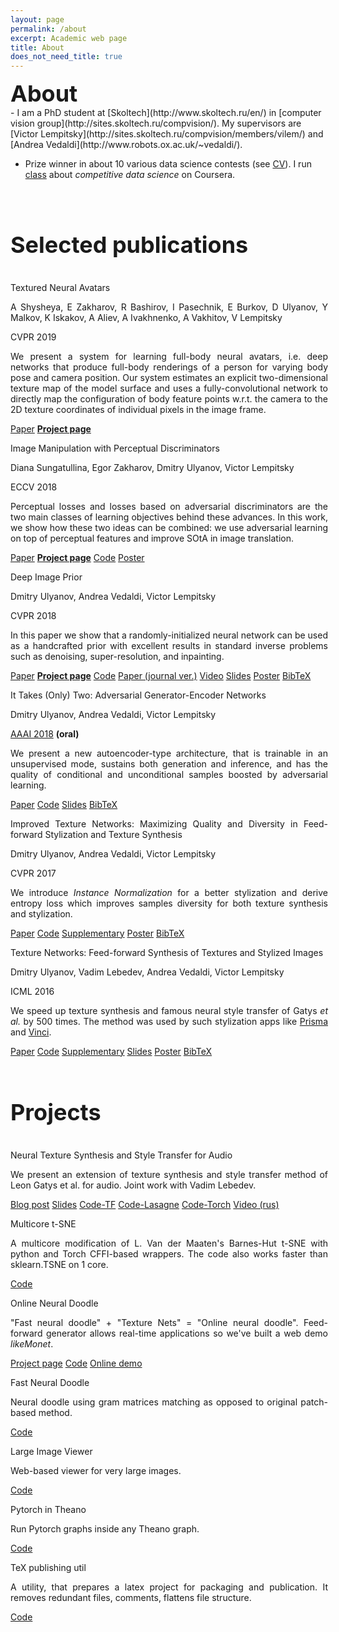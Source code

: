 ```yaml
---
layout: page
permalink: /about
excerpt: Academic web page
title: About
does_not_need_title: true
---
```

<h1 style="margin:0px; font-size: 36px">About</h1>
- I am a PhD student at [Skoltech](http://www.skoltech.ru/en/) in [computer vision group](http://sites.skoltech.ru/compvision/). My supervisors are [Victor Lempitsky](http://sites.skoltech.ru/compvision/members/vilem/) and [Andrea Vedaldi](http://www.robots.ox.ac.uk/~vedaldi/).

- Prize winner in about 10 various data science contests (see [CV](https://docs.google.com/document/d/1eRQ41fevLl9o95lJbF19ldk5SzooeX1jp-Bxx8gA9m0/edit?usp=sharing)). I run [class](https://www.coursera.org/learn/competitive-data-science) about *competitive data science* on Coursera.

<br/>
<div class="scaleIcons">
<center>
    <a class="hovernounderline" href="https://docs.google.com/document/d/1eRQ41fevLl9o95lJbF19ldk5SzooeX1jp-Bxx8gA9m0/edit?usp=sharing">
        <i class="svg-icon cv"></i>
    </a>
    <a class="hovernounderline" href="https://www.twitter.com/{{ site.footer-links.twitter }}">
        <i class="svg-icon twitter"></i>
    </a>
    <a class="hovernounderline" href="https://github.com/{{ site.footer-links.github }}">
        <i class="svg-icon github"></i>
    </a>
    <a class="hovernounderline" href="https://www.linkedin.com/in/{{ site.footer-links.linkedin }}">
        <i class="svg-icon linkedin"></i>
    </a>
</center>
</div>
<h1 style="font-size: 36px">Selected publications</h1>
<!-- <> -->
<div class="row publications">
    <div class="col-sm-5 vcenter marginbottom">
        <img class="img-responsive pub-image" src="/assets/about/avatars.jpg" alt=""/>
    </div>
    <div class="col-sm-7 vcenter" style="margin-right: -4px; text-align: justify;">
        <p class="title">Textured Neural Avatars</p>
        <p class="authors">A Shysheya, E Zakharov, R Bashirov, I Pasechnik, E Burkov, D Ulyanov, Y Malkov, K Iskakov, A Aliev, A Ivakhnenko, A Vakhitov, V Lempitsky</p>
        <p class="conf">CVPR 2019</p>
        <p class="description">
            We present a system for learning full-body neural avatars, i.e. deep networks that produce full-body renderings of a person for varying body pose and camera position. Our system estimates an explicit two-dimensional texture map of the model surface and uses a fully-convolutional network to directly map the configuration of body feature points w.r.t. the camera to the 2D texture coordinates of individual pixels in the image frame.
        </p>
        <div class="links">
            <a href="https://arxiv.org/abs/1905.08776">Paper</a>
            <a href="https://saic-violet.github.io/texturedavatar/" style="font-weight: bold;">Project page</a>
        </div>
    </div>
</div>
<div class="row publications">
    <div class="col-sm-5 vcenter marginbottom">
        <img class="img-responsive pub-image" src="/assets/about/perceptual_gan.png" alt=""/>
    </div>
    <div class="col-sm-7 vcenter" style="margin-right: -4px; text-align: justify;">
        <p class="title">Image Manipulation with Perceptual Discriminators</p>
        <p class="authors">Diana Sungatullina, Egor Zakharov, Dmitry Ulyanov, Victor Lempitsky</p>
        <p class="conf">ECCV 2018</p>
        <p class="description">
            Perceptual losses and losses based on adversarial discriminators are the two main classes of learning objectives behind these advances. In this work, we show how
            these two ideas can be combined: we use adversarial learning on top of perceptual features and improve SOtA in image translation.  
        </p>
        <div class="links">
            <a href="http://openaccess.thecvf.com/content_ECCV_2018/papers/Diana_Sungatullina_Image_Manipulation_with_ECCV_2018_paper.pdf">Paper</a>
            <a href="https://egorzakharov.github.io/perceptual_gan" style="font-weight: bold;">Project page</a>
            <a href="https://github.com/egorzakharov/PerceptualGAN">Code</a>
            <a href="https://box.skoltech.ru/index.php/s/J0pdkyYgxpMItWQ">Poster</a>
        </div>
    </div>
</div>
<div class="row publications border">
    <div class="col-sm-5 vcenter marginbottom">
    	<img class="img-responsive pub-image" src="https://raw.githubusercontent.com/DmitryUlyanov/deep-image-prior/master/data/teaser_compiled.jpg" alt=""/>
    </div>
    <div class="col-sm-7 vcenter" style="margin-right: -4px; text-align: justify;">
		<p class="title">Deep Image Prior</p>
		<p class="authors">Dmitry Ulyanov, Andrea Vedaldi, Victor Lempitsky</p>
		<p class="conf">CVPR 2018</p>
		<p class="description">
			In this paper we show that a randomly-initialized neural network can be used as a handcrafted prior with excellent results in standard inverse problems such as denoising, super-resolution, and inpainting.
		</p>
        <div class="links">
    		<a href="https://sites.skoltech.ru/app/data/uploads/sites/25/2018/04/deep_image_prior.pdf">Paper</a>
    		<a href="/deep_image_prior" style="font-weight: bold;">Project page</a>
    		<a href="https://github.com/DmitryUlyanov/deep-image-prior">Code</a>
            <a href="https://box.skoltech.ru/index.php/s/INaUzvTWLak3h7Q">Paper (journal ver.)</a>
            <a href="https://www.youtube.com/watch?v=-g1NsTuP1_I">Video</a>
            <a href="https://drive.google.com/file/d/1fA5l1wWB0s17CIIgaXe9Gydxxgs5n98i/view?usp=sharing">Slides</a>
            <a href="https://drive.google.com/file/d/1dnpOnmeZF5qg5E-Bi4yMWOZDM_qmYyJA/view?usp=sharing">Poster</a>
            <a href="http://dblp.uni-trier.de/rec/bibtex/journals/corr/abs-1711-10925">BibTeX</a>
        </div>
	</div>
</div>
<div class="row publications border">
    <div class="col col-sm-5 vcenter marginbottom">
        <img class="img-responsive pub-image" src="/assets/about/age22.png" alt=""/>
    </div>
    <div class="col col-sm-7 vcenter" style="margin-right: -4px; text-align: justify;">
        <p class="title">It Takes (Only) Two: Adversarial Generator-Encoder Networks</p>
        <p class="authors">Dmitry Ulyanov, Andrea Vedaldi, Victor Lempitsky</p>
        <p class="conf1"><u>AAAI 2018</u> <b>(oral)</b></p>
        <p class="description">
        We present a new autoencoder-type architecture, that is trainable in an unsupervised mode, sustains both generation and inference, and has the quality of conditional and  unconditional samples boosted by adversarial learning.</p>
        <div class="links">
            <a href="http://sites.skoltech.ru/app/data/uploads/sites/25/2017/06/AGE.pdf">Paper</a>
            <a href="https://github.com/DmitryUlyanov/AGE">Code</a>
            <a href="https://drive.google.com/file/d/1rHcE_H9A0rRmziEcnzsIA_1rdBhHQFsn/view?usp=sharing">Slides</a>
            <a href="http://dblp.uni-trier.de/rec/bibtex/conf/aaai/UlyanovVL18">BibTeX</a>
        </div>
    </div>
</div>
<a name="texture_nets_v2"></a>
<div class="row publications border" >
    <div class="col col-sm-5 vcenter marginbottom">
        <img class="img-responsive pub-image" src="/assets/about/karya.png" alt=""/>
    </div>
    <div class="col col-sm-7 vcenter" style="margin-right: -4px; text-align: justify;" >
        <p class="title">Improved Texture Networks: Maximizing Quality and Diversity in Feed-forward Stylization and Texture Synthesis</p>
        <p class="authors">Dmitry Ulyanov, Andrea Vedaldi, Victor Lempitsky</p>
        <p class="conf">CVPR 2017</p>
        <p class="description">
        We introduce <i>Instance Normalization</i> for a better stylization and derive entropy loss which improves samples diversity for both texture synthesis and stylization.
        </p>
        <div class="links">
            <a href="http://sites.skoltech.ru/app/data/uploads/sites/25/2017/01/texture_nets_v2.pdf">Paper</a>
            <a href="https://github.com/DmitryUlyanov/texture_nets">Code</a>
            <a href="http://sites.skoltech.ru/app/data/uploads/sites/25/2017/01/texture_nets_v2_sup.pdf">Supplementary</a>
            <a href="https://drive.google.com/file/d/0B_-hq6gL70bUYWZaYV96elp3dzQ/view?usp=sharing">Poster</a>
            <a href="http://dblp.uni-trier.de/rec/bibtex1/conf/cvpr/UlyanovVL17">BibTeX</a>   
        </div>
    </div>
</div> 
<div class="row publications border">
    <div class="col col-sm-5 vcenter marginbottom">
        <img class="img-responsive pub-image" src="/assets/about/texture_nets_img.png" alt=""/>
    </div>
    <div class="col col-sm-7 vcenter" style="margin-right: -4px; text-align: justify;">
        <p class="title">Texture Networks: Feed-forward Synthesis of Textures and Stylized Images</p>
        <p class="authors">Dmitry Ulyanov, Vadim Lebedev, Andrea Vedaldi, Victor Lempitsky</p>
        <p class="conf">ICML 2016</p>
                        <p class="description">
        We speed up texture synthesis and famous neural style transfer of Gatys <i>et al.</i> by 500 times. The method was used by such stylization apps like <a href="http://prisma-ai.com/">Prisma</a> and <a href="http://vinci.camera/">Vinci</a>.
        </p>
        <div class="links">
            <a href="http://jmlr.org/proceedings/papers/v48/ulyanov16.pdf">Paper</a>
            <a href="https://github.com/DmitryUlyanov/texture_nets">Code</a>
            <a href="http://jmlr.org/proceedings/papers/v48/ulyanov16-supp.pdf">Supplementary</a>
            <a href="https://drive.google.com/file/d/0B_-hq6gL70bUdDBCUHVJWVlWWjQ/view?usp=sharing">Slides</a>
            <a href="https://drive.google.com/file/d/0B_-hq6gL70bURnZFcnRNemppWW8/view?usp=sharing">Poster</a>
            <a href="http://dblp.uni-trier.de/rec/bibtex0/conf/icml/UlyanovLVL16">BibTeX</a>
        </div>
    </div> 
</div>


<br/>
<h1 style="font-size: 36px">Projects</h1>
<!-- < -->
<!-- <div id="projects"> -->
<div class="row projects">                       
    <div class="col col-sm-3 vcenter imgcol marginbottom">
        <img class="img-responsive proj-img" src="/assets/about/spectr.jpg" alt=""/>
    </div>
    <div class="col col-sm-9 vcenter" style="margin-right: -4px; text-align: justify;">
        <p class="title">Neural Texture Synthesis and Style Transfer for Audio</p>
        <p class="description">
        We present an extension of texture synthesis and style transfer method of Leon Gatys et al. for audio. Joint work with Vadim Lebedev.
        </p>
        <div class="links">
            <a href="https://dmitryulyanov.github.io/audio-texture-synthesis-and-style-transfer/">Blog post</a>
            <a href="http://sites.skoltech.ru/app/data/uploads/sites/25/2017/09/Audio_style_transfer.pdf">Slides</a>
            <a href="https://github.com/DmitryUlyanov/neural-style-audio-tf">Code-TF</a>
            <a href="https://github.com/vadim-v-lebedev/audio_style_tranfer">Code-Lasagne</a>
            <a href="https://github.com/DmitryUlyanov/neural-style-audio-torch">Code-Torch</a>
            <a href="https://www.youtube.com/watch?v=HgTcKi8-qcM">Video (rus)</a>
        </div>
    </div>
</div>
<div class="row projects border">                       
    <div class="col col-sm-3 vcenter imgcol marginbottom">
        <img class="img-responsive proj-img" src="/assets/about/multicore-tsne.png" alt=""/>
    </div>
    <div class="col col-sm-9 vcenter" style="margin-right: -4px; text-align: justify;">
        <p class="title">Multicore t-SNE</p>
        <p class="description">
        A multicore modification of L. Van der Maaten's Barnes-Hut t-SNE with python and Torch CFFI-based wrappers. The code also works faster than sklearn.TSNE on 1 core.
        </p>
        <div class="links">
            <a href="https://github.com/DmitryUlyanov/Multicore-TSNE">Code</a>
        </div>
    </div>
</div>
<div class="row projects border">                       
    <div class="col col-sm-3 vcenter imgcol marginbottom">
        <img class="img-responsive proj-img" src="/assets/about/online-doodle.png" alt=""/>
    </div>
    <div class="col col-sm-9 vcenter" style="margin-right: -4px; text-align: justify;">
        <p class="title">Online Neural Doodle</p>
        <p class="description">
        "Fast neural doodle" + "Texture Nets" = "Online neural doodle". Feed-forward generator allows real-time applications so we've built a web demo <i>likeMonet</i>.
        </p>
        <div class="links">
            <a href="https://dmitryulyanov.github.io/feed-forward-neural-doodle/">Project page</a>
            <a href="https://github.com/DmitryUlyanov/online-neural-doodle">Code</a>
            <a href="https://likemo.net/">Online demo</a>
        </div>
    </div>
</div>
<div class="row projects border">                       
    <div class="col col-sm-3 vcenter imgcol marginbottom">
        <img class="img-responsive proj-img" src="/assets/about/fast-doodle.png" alt="">
    </div>
    <div class="col col-sm-9 vcenter" style="margin-right: -4px; text-align: justify;">
        <p class="title">Fast Neural Doodle</p>
        <p class="description">
        Neural doodle using gram matrices matching as opposed to original patch-based method.
        </p>
        <div class="links">
            <a href="https://github.com/DmitryUlyanov/fast-neural-doodle">Code</a>
        </div>
    </div>
</div>
<div class="row projects border">                       
    <div class="col col-sm-3 vcenter imgcol marginbottom">
        <img class="img-responsive proj-img" src="/assets/about/large-image-viewer.jpg" alt=""/>
    </div>
    <div class="col col-sm-9 vcenter" style="margin-right: -4px; text-align: justify;">
        <p class="title">Large Image Viewer</p>
        <p class="description">
        Web-based viewer for very large images.
        </p>
        <div class="links">
            <a href="https://github.com/DmitryUlyanov/large-image-viewer">Code</a>
        </div>
    </div>
</div>
<div class="row projects border">                       
    <div class="col col-sm-3 vcenter imgcol marginbottom">
        <img class="img-responsive proj-img" src="/assets/about/pytorch_in_theano.png" alt=""/>
    </div>
    <div class="col col-sm-9 vcenter" style="margin-right: -4px; text-align: justify;">
        <p class="title">Pytorch in Theano</p>
        <p class="description">
        Run Pytorch graphs inside any Theano graph.
        </p>
        <div class="links">
            <a href="https://github.com/DmitryUlyanov/pytorch-in-theano">Code</a>
        </div>
    </div>
</div>
<div class="row projects border">                       
    <div class="col col-sm-3 vcenter imgcol marginbottom">
        <img class="img-responsive proj-img" src="https://upload.wikimedia.org/wikipedia/commons/thumb/6/68/TeX_logo.svg/1028px-TeX_logo.svg.png" alt=""/>
    </div>
    <div class="col col-sm-9 vcenter" style="margin-right: -4px; text-align: justify;">
        <p class="title">TeX publishing util</p>
        <p class="description">
        A utility, that prepares a latex project for packaging and publication. It removes redundant files, comments, flattens file structure.
        </p>
        <div class="links">
            <a href="https://github.com/DmitryUlyanov/tex-publishing-util">Code</a>
        </div>
    </div>
</div>
<!-- </div> -->

